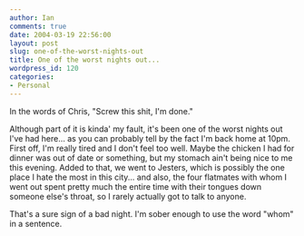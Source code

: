 ```yaml
---
author: Ian
comments: true
date: 2004-03-19 22:56:00
layout: post
slug: one-of-the-worst-nights-out
title: One of the worst nights out...
wordpress_id: 120
categories:
- Personal
---
```


In the words of Chris, "Screw this shit, I'm done."  

Although part of it is kinda' my fault, it's been one of the worst nights out I've had here... as you can probably tell by the fact I'm back home at 10pm.  First off, I'm really tired and I don't feel too well.  Maybe the chicken I had for dinner was out of date or something, but my stomach ain't being nice to me this evening.  Added to that, we went to Jesters, which is possibly the one place I hate the most in this city...  and also, the four flatmates with whom I went out spent pretty much the entire time with their tongues down someone else's throat, so I rarely actually got to talk to anyone.  

That's a sure sign of a bad night.  I'm sober enough to use the word "whom" in a sentence.
